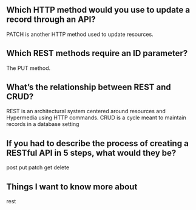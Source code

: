 ## Which HTTP method would you use to update a record through an API?
PATCH is another HTTP method used to update resources.
## Which REST methods require an ID parameter?
The PUT method.
## What’s the relationship between REST and CRUD?
REST is an architectural system centered around resources and Hypermedia using HTTP commands. CRUD is a cycle meant to maintain records in a database setting
## If you had to describe the process of creating a RESTful API in 5 steps, what would they be?
post
put
patch
get
delete
## Things I want to know more about
rest
